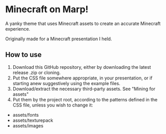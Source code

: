 # Minecraft on Marp!
A yanky theme that uses Minecraft assets to create an accurate Minecraft experience.

Originally made for a Minecraft presentation I held.

## How to use
1. Download this GitHub repository, either by downloading the latest release .zip or cloning.
2. Put the CSS file somewhere appropriate, in your presentation, or if starting anew suggestively using the example files.
3. Download/extract the necessary third-party assets. See "Mining for assets"
4. Put them by the project root, according to the patterns defined in the CSS file, unless you wish to change it:
- assets/fonts
- assets/texturepack
- assets/images
